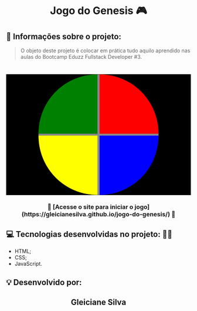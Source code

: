 <h1 align="center"> Jogo do Genesis 🎮 </h1>

## 💬 Informações sobre o projeto:

> O objeto deste projeto é colocar em prática tudo aquilo aprendido nas aulas do Bootcamp Eduzz Fullstack Developer #3.

<h1 align="center"> 
  <img align="center" src="gleicianesilva.github.io_jogo-do-genesis_ (1).png" alt="Imagem de vizualização do site">
  </img>
</h1>

<h3 align="center">🚀 [Acesse o site para iniciar o jogo](https://gleicianesilva.github.io/jogo-do-genesis/) 🚀</h3>

## 💻 Tecnologias desenvolvidas no projeto: 👨‍💻

- HTML;
- CSS;
- JavaScript.



## 💡 Desenvolvido por:

<h2 align="center">Gleiciane Silva</h2>


